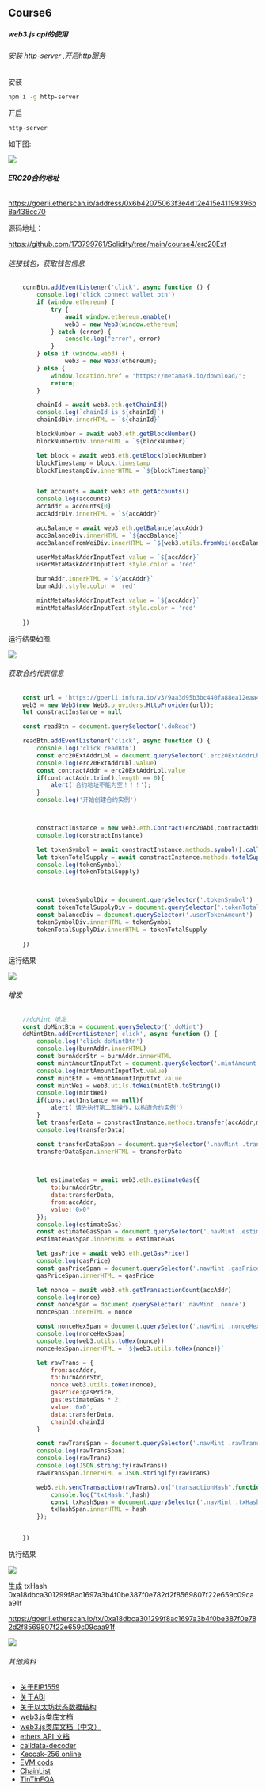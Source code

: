 ## Course6

##### web3.js api的使用



###### 安装 http-server ,开启http服务



安装

```bash
npm i -g http-server
```

开启

```
http-server
```



如下图:

![](https://uniepicweb.s3.ap-southeast-1.amazonaws.com/solidity/httpserver.png)

###### **ERC20合约地址**

https://goerli.etherscan.io/address/0x6b42075063f3e4d12e415e41199396b8a438cc70



源码地址：

https://github.com/173799761/Solidity/tree/main/course4/erc20Ext





###### 连接钱包，获取钱包信息



```javascript
    connBtn.addEventListener('click', async function () {
        console.log('click connect wallet btn')
        if (window.ethereum) {
            try {
                await window.ethereum.enable()
                web3 = new Web3(window.ethereum)
            } catch (error) {
                console.log("error", error)
            }
        } else if (window.web3) {
                web3 = new Web3(ethereum);
        } else {
            window.location.href = "https://metamask.io/download/";
            return;
        }

        chainId = await web3.eth.getChainId()
        console.log(`chainId is ${chainId}`)
        chainIdDiv.innerHTML = `${chainId}`

        blockNumber = await web3.eth.getBlockNumber()
        blockNumberDiv.innerHTML = `${blockNumber}`

        let block = await web3.eth.getBlock(blockNumber)
        blockTimestamp = block.timestamp
        blockTimestampDiv.innerHTML = `${blockTimestamp}`


        let accounts = await web3.eth.getAccounts()
        console.log(accounts)
        accAddr = accounts[0]
        accAddrDiv.innerHTML = `${accAddr}`

        accBalance = await web3.eth.getBalance(accAddr)
        accBalanceDiv.innerHTML = `${accBalance}`
        accBalanceFromWeiDiv.innerHTML = `${web3.utils.fromWei(accBalance)}`

        userMetaMaskAddrInputText.value = `${accAddr}`
        userMetaMaskAddrInputText.style.color = 'red'

        burnAddr.innerHTML = `${accAddr}`
        burnAddr.style.color = 'red'

        mintMetaMaskAddrInputText.value = `${accAddr}`
        mintMetaMaskAddrInputText.style.color = 'red'
        
    })
```

运行结果如图:





![](https://uniepicweb.s3.ap-southeast-1.amazonaws.com/solidity/metamask.png)





###### 获取合约代表信息

```javascript
    const url = 'https://goerli.infura.io/v3/9aa3d95b3bc440fa88ea12eaa4456161'
    web3 = new Web3(new Web3.providers.HttpProvider(url));
    let constractInstance = null 

    const readBtn = document.querySelector('.doRead')

    readBtn.addEventListener('click', async function () {
        console.log('click readBtn')
        const erc20ExtAddrLbl = document.querySelector('.erc20ExtAddrLbl')
        console.log(erc20ExtAddrLbl.value)
        const contractAddr = erc20ExtAddrLbl.value
        if(contractAddr.trim().length == 0){
            alert('合约地址不能为空！！！');
        }
        console.log('开始创建合约实例')



        constractInstance = new web3.eth.Contract(erc20Abi,contractAddr)
        console.log(constractInstance)

        let tokenSymbol = await constractInstance.methods.symbol().call();
        let tokenTotalSupply = await constractInstance.methods.totalSupply().call();
        console.log(tokenSymbol)
        console.log(tokenTotalSupply)



        const tokenSymbolDiv = document.querySelector('.tokenSymbol')
        const tokenTotalSupplyDiv = document.querySelector('.tokenTotalSupply')
        const balanceDiv = document.querySelector('.userTokenAmount')
        tokenSymbolDiv.innerHTML = tokenSymbol
        tokenTotalSupplyDiv.innerHTML = tokenTotalSupply
       
    })
```



运行结果



![](https://uniepicweb.s3.ap-southeast-1.amazonaws.com/solidity/contractinfo.png)



###### 增发

```javascript
    //doMint 增发
    const doMintBtn = document.querySelector('.doMint')
    doMintBtn.addEventListener('click', async function () {
        console.log('click doMintBtn')
        console.log(burnAddr.innerHTML)
        const burnAddrStr = burnAddr.innerHTML
        const mintAmountInputTxt = document.querySelector('.mintAmount')
        console.log(mintAmountInputTxt.value)
        const mintEth = +mintAmountInputTxt.value
        const mintWei = web3.utils.toWei(mintEth.toString())
        console.log(mintWei)
        if(constractInstance == null){
            alert('请先执行第二部操作，以构造合约实例')
        }
        let transferData = constractInstance.methods.transfer(accAddr,mintWei).encodeABI();
        console.log(transferData)

        const transferDataSpan = document.querySelector('.navMint .transferData')
        transferDataSpan.innerHTML = transferData

        

        let estimateGas = await web3.eth.estimateGas({
            to:burnAddrStr,
            data:transferData,
            from:accAddr,
            value:'0x0'
        });
        console.log(estimateGas)
        const estimateGasSpan = document.querySelector('.navMint .estimateGas')
        estimateGasSpan.innerHTML = estimateGas

        let gasPrice = await web3.eth.getGasPrice()
        console.log(gasPrice)
        const gasPriceSpan = document.querySelector('.navMint .gasPrice')
        gasPriceSpan.innerHTML = gasPrice

        let nonce = await web3.eth.getTransactionCount(accAddr)
        console.log(nonce)
        const nonceSpan = document.querySelector('.navMint .nonce')
        nonceSpan.innerHTML = nonce

        const nonceHexSpan = document.querySelector('.navMint .nonceHex')
        console.log(nonceHexSpan)
        console.log(web3.utils.toHex(nonce))
        nonceHexSpan.innerHTML = `${web3.utils.toHex(nonce)}`

        let rawTrans = {
            from:accAddr, 
            to:burnAddrStr,
            nonce:web3.utils.toHex(nonce),
            gasPrice:gasPrice,
            gas:estimateGas * 2,
            value:'0x0',
            data:transferData,
            chainId:chainId
        }

        const rawTransSpan = document.querySelector('.navMint .rawTrans')
        console.log(rawTransSpan)
        console.log(rawTrans)
        console.log(JSON.stringify(rawTrans))
        rawTransSpan.innerHTML = JSON.stringify(rawTrans)

        web3.eth.sendTransaction(rawTrans).on("transactionHash",function(hash){
            console.log("txtHash:",hash)
            const txHashSpan = document.querySelector('.navMint .txHash')
            txHashSpan.innerHTML = hash
        });


    })
```

执行结果



![](https://uniepicweb.s3.ap-southeast-1.amazonaws.com/solidity/3.1.png)



生成 txHash 0xa18dbca301299f8ac1697a3b4f0be387f0e782d2f8569807f22e659c09caa91f

https://goerli.etherscan.io/tx/0xa18dbca301299f8ac1697a3b4f0be387f0e782d2f8569807f22e659c09caa91f



![](https://uniepicweb.s3.ap-southeast-1.amazonaws.com/solidity/3.2.png)

###### 其他资料

- [关于EIP1559](https://github.com/ethereum/EIPs/blob/master/EIPS/eip-1559.md)
- [关于ABI](https://docs.soliditylang.org/en/develop/abi-spec.html)
- [关于以太坊状态数据结构](https://blog.ethereum.org/2015/11/15/merkling-in-ethereum)
- [web3.js类库文档](https://web3js.readthedocs.io/en/v1.2.11/index.html)
- [web3.js类库文档（中文）](http://cw.hubwiz.com/card/c/web3.js-1.0/)
- [ethers API 文档](https://docs.ethers.org/v6/)
- [calldata-decoder](https://calldata-decoder.apoorv.xyz/)
- [Keccak-256 online](https://emn178.github.io/online-tools/keccak_256.html)
- [EVM cods](https://www.evm.codes/?fork=merge)
- [ChainList](https://chainlist.org/)
- [TinTinFQA](https://tintinland1.notion.site/FQA-7d986a045ad24743ba8218fe2983943b)



